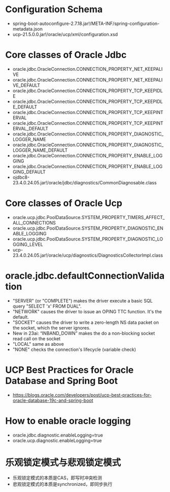 # Configuration Schema
- spring-boot-autoconfigure-2.7.18.jar!/META-INF/spring-configuration-metadata.json
- ucp-21.5.0.0.jar!/oracle/ucp/xml/configuration.xsd

# Core classes of Oracle Jdbc
- oracle.jdbc.OracleConnection.CONNECTION_PROPERTY_NET_KEEPALIVE
- oracle.jdbc.OracleConnection.CONNECTION_PROPERTY_NET_KEEPALIVE_DEFAULT
- oracle.jdbc.OracleConnection.CONNECTION_PROPERTY_TCP_KEEPIDLE
- oracle.jdbc.OracleConnection.CONNECTION_PROPERTY_TCP_KEEPIDLE_DEFAULT
- oracle.jdbc.OracleConnection.CONNECTION_PROPERTY_TCP_KEEPINTERVAL
- oracle.jdbc.OracleConnection.CONNECTION_PROPERTY_TCP_KEEPINTERVAL_DEFAULT
- oracle.jdbc.OracleConnection.CONNECTION_PROPERTY_DIAGNOSTIC_LOGGER_NAME
- oracle.jdbc.OracleConnection.CONNECTION_PROPERTY_DIAGNOSTIC_LOGGER_NAME_DEFAULT
- oracle.jdbc.OracleConnection.CONNECTION_PROPERTY_ENABLE_LOGGING
- oracle.jdbc.OracleConnection.CONNECTION_PROPERTY_ENABLE_LOGGING_DEFAULT
- ojdbc8-23.4.0.24.05.jar!/oracle/jdbc/diagnostics/CommonDiagnosable.class

# Core classes of Oracle Ucp
- oracle.ucp.jdbc.PoolDataSource.SYSTEM_PROPERTY_TIMERS_AFFECT_ALL_CONNECTIONS
- oracle.ucp.jdbc.PoolDataSource.SYSTEM_PROPERTY_DIAGNOSTIC_ENABLE_LOGGING
- oracle.ucp.jdbc.PoolDataSource.SYSTEM_PROPERTY_DIAGNOSTIC_LOGGING_LEVEL
- ucp-23.4.0.24.05.jar!/oracle/ucp/diagnostics/DiagnosticsCollectorImpl.class

# oracle.jdbc.defaultConnectionValidation
- "SERVER" (or "COMPLETE") makes the driver execute a basic SQL query "SELECT 'x' FROM DUAL".
- "NETWORK" causes the driver to issue an OPING TTC function. It's the default.
- "SOCKET" causes the driver to write a zero-length NS data packet on the socket, which the server ignores.
- New in 23ai: “INBAND_DOWN” makes the do a non-blocking socket read call on the socket
- "LOCAL" same as above
- "NONE" checks the connection's lifecycle (variable check)

# UCP Best Practices for Oracle Database and Spring Boot
- https://blogs.oracle.com/developers/post/ucp-best-practices-for-oracle-database-19c-and-spring-boot

# How to enable oracle logging
- oracle.jdbc.diagnostic.enableLogging=true
- oracle.ucp.diagnostic.enableLogging=true

# 乐观锁定模式与悲观锁定模式
- 乐观锁定模式的本质是CAS，即写时冲突检测
- 悲观锁定模式的本质是synchronized，即同步执行